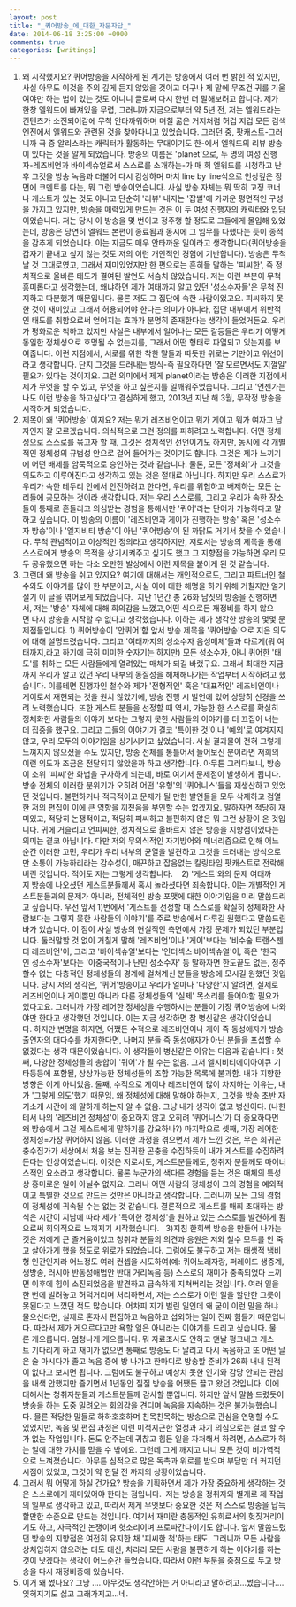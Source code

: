```yaml
---
layout: post
title: "_퀴어방송_에_대한_자문자답_"
date: 2014-06-18 3:25:00 +0900
comments: true 
categories: [writings] 
---
```

1. 왜 시작했지요?
퀴어방송을 시작하게 된 계기는 방송에서 여러 번 밝힌 적 있지만, 사실 아무도 이것을 주의 깊게 듣지 않았을 것이고 더구나 제 말에 무조건 귀를 기울여야만 하는 법이 있는 것도 아니니 글로써 다시 한번 더 말해보려고 합니다. 제가 한창 엘워드에 빠져있을 무렵, 그러니까 지금으로부터 약 5년 전, 저는 엘워드라는 컨텐츠가 소진되어감에 무척 안타까워하며 며칠 굶은 거지처럼 허겁 지겁 모든 검색 엔진에서 엘워드와 관련된 것을 찾아다니고 있었습니다. 그러던 중, 팟캐스트-그러니까 극 중 알리스라는 캐릭터가 활동하는 무대이기도 한-에서 엘워드의 리뷰 방송이 있다는 것을 알게 되었습니다. 방송의 이름은 'planet'으로, 두 명의 여성 진행자-레즈비언과 바이섹슈얼로서 스스로를 소개하는-가 매 회 엘워드를 시청하고 난 후 그것을 방송 녹음과 더불어 다시 감상하며 마치 line by line식으로 인상깊은 장면에 코멘트를 다는, 뭐 그런 방송이었습니다. 사실 방송 자체는 뭐 딱히 고정 코너나 게스트가 있는 것도 아니고 단순히 '리뷰' 내지는 '잡썰'에 가까운 평면적인 구성을 가지고 있지만, 방송을 매력있게 만드는 것은 이 두 여성 진행자의 캐릭터와 입담이었습니다. 저는 당시 이 방송을 몇 번이고 정주행 할 정도로 그들에게 몰입해 있었는데, 방송은 당연히 엘워드 본편이 종료됨과 동시에 그 임무를 다했다는 듯이 종적을 감추게 되었습니다. 이는 지금도 매우 안타까운 일이라고 생각합니다(퀴어방송을 갑자기 끝내고 싶지 않는 것도 저의 이런 개인적인 경험에 기반합니다). 방송은 무척 날 것 그대로였고, 그래서 재미있었지만 한 편으로는 흔히들 말하는 '피씨한', 즉 정치적으로 올바른 태도가 결여된 발언도 서슴치 않았습니다. 저는 이런 부분이 무척 흥미롭다고 생각했는데, 왜냐하면 제가 여태까지 알고 있던 '성소수자들'은 무척 진지하고 따분했기 때문입니다. 물론 저도 그 집단에 속한 사람이었고요. 피씨하지 못한 것이 재미있고 그래서 허용되어야 한다는 의미가 아니라, 집단 내부에서 위반적인 태도를 취함으로써 얻어지는 효과가 분명히 존재한다는 생각이 들었거든요. 우리가 평화로운 척하고 있지만 사실은 내부에서 일어나는 모든 갈등들은 우리가 어떻게 동일한 정체성으로 호명될 수 없는지를, 그래서 어떤 형태로 파열되고 있는지를 보여줍니다. 이런 지점에서, 서로를 위한 착한 말들과 따듯한 위로는 기만이고 위선이라고 생각합니다. 단지 그것을 드러내는 방식-즉 필요하다면 '잘 모르면서도 지껄일' 필요가 있다는 것이지요. 그런 의미에서 제게 planet이라는 방송은 이러한 지점에서 제가 무엇을 할 수 있고, 무엇을 하고 싶은지를 일깨워주었습니다. 그리고 '언젠가는 나도 이런 방송을 하고싶다'고 결심하게 했고, 2013년 지난 해 3월, 무작정 방송을 시작하게 되었습니다. 
 
2. 제목이 왜 '퀴어방송' 이지요?
저는 뭐가 레즈비언이고 뭐가 게이고 뭐가 여자고 남자인지 잘 모르겠습니다. 의식적으로 그런 정의를 피하려고 노력합니다. 어떤 정체성으로 스스로를 묶고자 할 때, 그것은 정치적인 선언이기도 하지만, 동시에 각 개별적인 정체성의 규범성 안으로 걸어 들어가는 것이기도 합니다. 그것은 제가 느끼기에 어떤 배제를 암묵적으로 승인하는 것과 같습니다. 물론, 모든 '정체화'가 그것을 의도하고 이루어진다고 생각하고 있는 것은 절대로 아닙니다. 하지만 우리 스스로가 우리가 속한 테두리 안에서 안전하려고 한다면, 우리를 위협하고 배제하는 모든 논리들에 공모하는 것이라 생각합니다. 저는 우리 스스로를, 그리고 우리가 속한 장소들이 통째로 흔들리고 의심받는 경험을 통해서만 '퀴어'라는 단어가 가능하다고 말하고 싶습니다. 이 방송의 이름이 '레즈비언과 게이가 진행하는 방송' 혹은 '성소수자 방송'이나 '엘지비티 방송'이 아닌 '퀴어방송'이 된 까닭도 거기서 찾을 수 있습니다. 무척 관념적이고 이상적인 정의라고 생각하지만, 저로서는 방송의 제목을 통해 스스로에게 방송의 목적을 상기시켜주고 싶기도 했고 그 지향점을 가능하면 우리 모두 공유했으면 하는 다소 오만한 발상에서 이런 제목을 붙이게 된 것 같습니다. 
 
3. 그런데 왜 방송을 쉬고 있지요?
여기에 대해서는 개인적으로도, 그리고 파트너인 철수와도 이야기를 많이 한 부분이고, 사실 이에 대한 해명을 하기 위해 거칠지만 얼기설기 이 글을 엮어보게 되었습니다.  지난 1년간 총 26화 남짓의 방송을 진행하면서, 저는 '방송' 자체에 대해 회의감을 느꼈고,어떤 식으로든 재정비를 하지 않으면 다시 방송을 시작할 수 없다고 생각했습니다. 이하는 제가 생각한 방송의 몇몇 문제점들입니다.
1) 퀴어방송이 '안퀴어'함 
앞서 방송 제목을 '퀴어방송'으로 지은 의도에 대해 설명드렸습니다. 그리고 '여태까지의 성소수자 음성매체'들과 다르게(뭐 여태까지,라고 하기에 극히 미미한 숫자기는 하지만) 모든 성소수자, 아니 퀴어한 '태도'를 취하는 모든 사람들에게 열려있는 매체가 되길 바랬구요. 그래서 최대한 지금까지 우리가 알고 있던 우리 내부의 동질성을 해체해나가는 작업부터 시작하려고 했습니다. 이를테면 진행자인 철수와 제가 '전형적인' 혹은 '대표적인' 레즈비언이나 게이로서 재현되는 것을 원치 않았기에, 방송 진행 시 발언에 있어 상당히 신경을 쓰려 노력했습니다. 또한 게스트 분들을 선정할 때 역시, 가능한 한 스스로를 확실히 정체화한 사람들의 이야기 보다는 그렇지 못한 사람들의 이야기를 더 끄집어 내는데 집중을 했구요. 그리고 그들의 이야기가 결코 '특이한 것'이나 '예외'로 여겨지지 않고, 우리 모두의 이야기임을 상기시키고 싶었습니다. 사실 결과물이 전혀 그렇게 느껴지지 않으셨을 수도 있지만, 방송 전체를 통틀어서 들어보신 분이라면 저희의 이런 의도가 조금은 전달되지 않았을까 하고 생각합니다. 아무튼 그러다보니, 방송이 소위 '피씨'한 화법을 구사하게 되는데, 바로 여기서 문제점이 발생하게 됩니다. 방송 전체의 이러한 분위기가 오히려 어떤 '유형'의 '퀴어니스'들을 재생산하고 있었던 것입니다. 불편하거나 적극적이고 문제가 될 만한 발언들을 모두 삭제하고 검열한 저의 편집이 이에 큰 영향을 끼쳤음을 부인할 수는 없겠지요. 말하자면 적당히 재미있고, 적당히 논쟁적이고, 적당히 피씨하고 불편하지 않은 뭐 그런 상황이 온 것입니다. 귀에 거슬리고 언피씨한, 정치적으로 올바르지 않은 방송을 지향점이었다는 의미는 결코 아닙니다. 다만 저의 무의식적인 자기방어와 매너리즘으로 인해 어느 순간 이러한 고민, 우리가 우리 내부의 균열을 발견하고 그것을 드러내는 방식으로만 소통이 가능하리라는 감수성이, 매끈하고 잡음없는 킬링타임 팟캐스트로 전락해버린 것입니다. 적어도 저는 그렇게 생각합니다. 
 
2) '게스트'와의 문제 
여태까지 방송에 나오셨던 게스트분들께서 혹시 놀라셨다면 죄송합니다. 이는 개별적인 게스트분들과의 문제가 아니라, 전체적인 방송 포맷에 대한 이야기임을 미리 말씀드리고 싶습니다. 우선 앞서 1)번에서 '게스트를 선정할 때 스스로를 확실히 정체화한 사람보다는 그렇지 못한 사람들의 이야기'를 주로 방송에서 다루길 원했다고 말씀드린 바가 있습니다. 이 점이 사실 방송의 현실적인 측면에서 가장 문제가 되었던 부분입니다. 둘러말할 것 없이 거칠게 말해 '레즈비언'이나 '게이'보다는 '비수술 트랜스젠더 레즈비언'이, 그리고 '바이섹슈얼'보다는 '인터섹스 바이섹슈얼'이, 혹은 '한국인 성소수자'보다는 '이중국적이나 난민 성소수자' 등 말하자면 한도끝도 없는, 정주할수 없는 다층적인 정체성들의 경계에 걸쳐계신 분들을 방송에 모시길 원했던 것입니다. 당시 저의 생각은, '퀴어'방송이고 우리가 얼마나 '다양한'지 알려면, 실제로 레즈비언이나 게이뿐만 아니라 다른 정체성들의 '실제' 목소리를 들어야할 필요가 있다고요. 그러니까 가장 레어한 정체성을 수행하시는 분들이 가장 퀴어방송에 나와야만 한다고 생각했던 것입니다. 이는 지금 생각하면 참 병신같은 생각이었습니다. 하지만 변명을 하자면, 어쨌든 수적으로 레즈비언이나 게이 즉 동성애자가 방송 출연자의 대다수를 차지한다면, 나머지 분들 즉 동성애자가 아닌 분들을 포섭할 수 없겠다는 생각 때문이었습니다. 이 생각들이 병신같은 이유는 다음과 같습니다 : 첫째, 다양한 정체성들의 총합이 '퀴어'가 될 수는 없음. 그저 엘지비티에이아이큐 기타등등에 포함될, 상상가능한 정체성들의 조합 가능한 목록에 불과함. 내가 지향한 방향은 이게 아니었음. 둘째, 수적으로 게이나 레즈비언이 많이 차지하는 이유는, 내가 '그렇게 의도'했기 때문임. 왜 정체성에 대해 말해야 하는지, 그것을 방송 초반 자기소개 시간에 왜 말하게 하는지 알 수 없음. 그냥 내가 생각이 없고 병신이다. (나한테서 나의 '레즈비언 정체성'이 중요하지 않고 오히려 '퀴어니스'가 더 중요하다면 왜 방송에서 그걸 게스트에게 말하기를 강요하나?) 마지막으로 셋째, 가장 레어한 정체성=가장 퀴어하지 않음. 이러한 과정을 겪으면서 제가 느낀 것은, 무슨 희귀곤충수집가가 세상에서 처음 보는 진귀한 곤충을 수집하듯이 내가 게스트를 수집하려 든다는 인상이었습니다. 이것은 저로서도, 게스트분들께도, 청취자 분들께도 마이너스적인 요소라고 생각합니다. 물론 누군가의 색다른 경험을 듣는 것은 매체의 특성상 흥미로운 일이 아닐수 없지요. 그러나 어떤 사람의 정체성이 그의 경험을 예외적이고 특별한 것으로 만드는 것만은 아니라고 생각합니다. 그러니까 모든 그의 경험이 정체성에 귀속될 수는 없는 것 같습니다. 결론적으로 게스트를 매회 초대하는 방식은 시간이 지남에 따라 제가 '특이한 정체성'을 원하고 있는 스스로를 발견하게 됨으로써 회의적으로 느껴지기 시작했습니다.
 
3)지침 
한회씩 방송을 만들어 나가는 것은 저에게 큰 즐거움이었고 청취자 분들의 의견과 응원은 저와 철수 모두를 안 죽고 살아가게 했을 정도로 위로가 되었습니다. 그럼에도 불구하고 저는 태생적 냄비형 인간인지라 어느정도 여러 컨셉을 시도하여(예: 퀴어노래자랑, 퍼레이드 생중계, 생방송, 러시아 반동성애법안 반대 거리녹음 등) 스스로의 재미가 충족되었다 느끼면 이후에 힘이 소진되었음을 발견하고 급속하게 지쳐버리는 것입니다. 여러 일을 한 번에 벌려놓고 허덕거리며 처리하면서, 저는 스스로가 이런 일을 할만한 그릇이 못된다고 느꼈던 적도 많습니다. 어차피 지가 벌린 일인데 왜 굳이 이런 말을 하냐 물으신다면, 실제로 혼자서 편집하고 녹음하고 섭외하는 일이 진짜 힘들기 때문입니다. 따라서 제가 게으르다고만 욕할 일은 아니라는 이야기를 드리고 싶습니다. 물론 게으릅니다. 엄청나게 게으릅니다. 뭐 자료조사도 안하고 맨날 펑크내고 게스트 기다리게 하고 재미가 없으면 통째로 방송도 다 날리고 다시 녹음하고 또 어떤 날은 술 마시다가 졸고 녹음 중에 방 나가고 한마디로 방송할 준비가 26화 내내 된적이 없다고 보시면 됩니다. 그럼에도 불구하고 예상치 못한 인기와 감당 안되는 관심을 내색 안했지만 즐기면서 1년동안 질질 방송을 어쨌든 끌고 왔던 것입니다. 이에 대해서는 청취자분들과 게스트분들께 감사할 뿐입니다. 하지만 앞서 말씀 드렸듯이 방송을 하는 도중 밀려오는 회의감을 견디며 녹음을 지속하는 것은 불가능했습니다. 물론 적당한 말들로 하하호호하며 친목친목하는 방송으로 관심을 연명할 수도 있었지만, 녹음 및 편집 과정은 이런 미적지근한 열정과 자기 의심으로는 결코 할 수가 없는 작업입니다. 돈도 안주는데 귀찮고 힘든 일을 자처해서 하려면, 스스로가 하는 일에 대한 가치를 믿을 수 밖에요. 그런데 그게 깨지고 나니 모든 것이 비가역적으로 느껴졌습니다. 아무튼 심적으로 많은 독촉과 위로를 받으며 부담만 더 커지던 시점이 있었고, 그것이 약 한달 전 까지의 상황이었습니다.
 
 
4. 그래서 뭐 어떻게 하실 건가요?
방송을 기획하면서 제가 가장 중요하게 생각하는 것은 스스로에게 재미있어야 한다는 점입니다.  저는 방송을 정취자와 별개로 제 작업의 일부로 생각하고 있고, 따라서 제게 무엇보다 중요한 것은 저 스스로 방송을 납득할만한 수준으로 만드는 것입니다. 여기서 재미란 충동적인 유희로서의 헛짓거리이기도 하고, 자극적인 논쟁이며 헛소리이며 프로파간다이기도 합니다. 앞서 말씀드렸던 방송의 지향점은 여전히 유지한 채 '피씨한 척'하는 태도, 그러니까 모든 사람을 상처입히지 않으려는 태도 대신, 차라리 모든 사람을 불편하게 하는 이야기를 하는 것이 낫겠다는 생각이 어느순간 들었습니다. 따라서 이런 부분을 중점으로 두고 방송을 다시 재정비중에 있습니다.
 
5. 이거 왜 썼나요?
그냥 .....아무것도 생각안하는 거 아니라고 말하려고...썼습니다....잊혀지기도 싫고 그래가지고...네.
 
 
 
 
 
 
  
 
